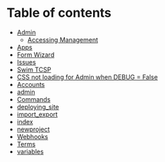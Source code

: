 # Table of contents

* [Admin](README.md)
  * [Accessing Management](admin/accessing-management.md)
* [Apps](apps.md)
* [Form Wizard](<README (1).md>)
* [Issues](Issues.md)
* [Swim TCSP](<README (1) (1).md>)
* [CSS not loading for Admin when DEBUG = False](Reverse-statix-etc-Problems.md)
* [Accounts](accounts.md)
* [admin](admin-1.md)
* [Commands](commands.md)
* [deploying\_site](deploying\_site.md)
* [import\_export](import\_export.md)
* [index](index.md)
* [newproject](newproject.md)
* [Webhooks](order\_processing.md)
* [Terms](terms.md)
* [variables](variables.md)
